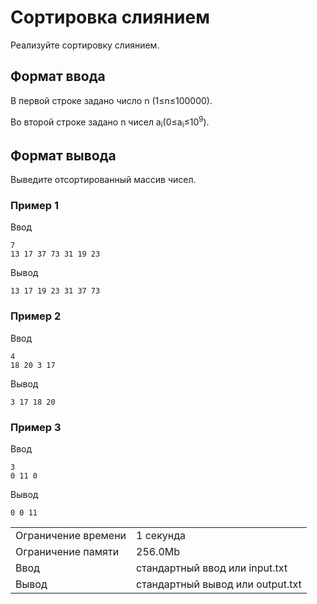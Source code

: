 # Сортировка слиянием

Реализуйте сортировку слиянием.

## Формат ввода

В первой строке задано число n (1≤n≤100000).

Во второй строке задано n чисел a<sub>i</sub>​ (0≤a<sub>i</sub>≤10<sup>9</sup>).

## Формат вывода

Выведите отсортированный массив чисел.

### Пример 1

Ввод

    7
    13 17 37 73 31 19 23
    

Вывод

    13 17 19 23 31 37 73 
    

### Пример 2

Ввод

    4
    18 20 3 17
    

Вывод

    3 17 18 20 
    

### Пример 3

Ввод

    3
    0 11 0
    

Вывод

    0 0 11 
    

<table>
 <tr class="time-limit">
    <td class="property-title">Ограничение времени</td>
    <td>1&nbsp;секунда</td>
 </tr>
 <tr class="memory-limit">
    <td class="property-title">Ограничение памяти</td>
    <td>256.0Mb</td>
 </tr>
 <tr class="input-file">
    <td class="property-title">Ввод</td>
    <td colspan="1">стандартный ввод или input.txt</td>
 </tr>
 <tr class="output-file">
    <td class="property-title">Вывод</td>
    <td colspan="1">стандартный вывод или output.txt</td>
 </tr>
</table>

